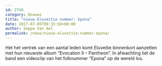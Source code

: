 ```yaml
---
id: 2746
category: Nieuws
title: "nieuw Eluveitie nummer: Epona"
date: 2017-07-05T09:33:58+00:00
author: Seppe Van Ael
permalink: /news/nieuw-eluveitie-nummer-epona/
---
```

Het het vertrek van een aantal leden komt Eluveitie binnenkort aanzetten met hun nieuwste album &#8220;Evocation II – Pantheon&#8221;. In afwachting liet de band een videoclip van het folknummer &#8220;Epona&#8221; op de wereld los.
